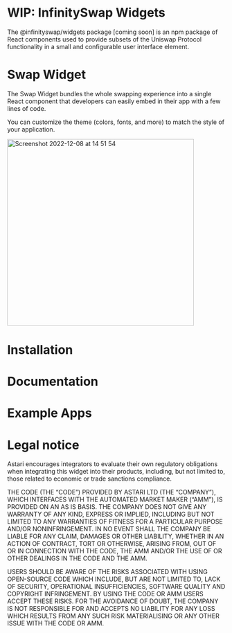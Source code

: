 # WIP: InfinitySwap Widgets

The @infinityswap/widgets package [coming soon] is an npm package of React components used to provide subsets of the Uniswap Protocol functionality in a small and configurable user interface element.

# Swap Widget

The Swap Widget bundles the whole swapping experience into a single React component that developers can easily embed in their app with a few lines of code.

You can customize the theme (colors, fonts, and more) to match the style of your application.

<img width="431" alt="Screenshot 2022-12-08 at 14 51 54" src="https://user-images.githubusercontent.com/25309184/206477889-ad2369bc-9240-4c07-9a28-51a224ecb8b6.png">

# Installation



# Documentation



# Example Apps


# Legal notice

Astari encourages integrators to evaluate their own regulatory obligations when integrating this widget into their products, including, but not limited to, those related to economic or trade sanctions compliance.

THE CODE (THE “CODE”) PROVIDED BY ASTARI LTD (THE “COMPANY”), WHICH INTERFACES WITH THE AUTOMATED MARKET MAKER (“AMM”), IS PROVIDED ON AN AS IS BASIS. THE COMPANY DOES NOT GIVE ANY WARRANTY OF ANY KIND, EXPRESS OR IMPLIED, INCLUDING BUT NOT LIMITED TO ANY WARRANTIES OF FITNESS FOR A PARTICULAR PURPOSE AND/OR NONINFRINGEMENT. IN NO EVENT SHALL THE COMPANY BE LIABLE FOR ANY CLAIM, DAMAGES OR OTHER LIABILITY, WHETHER IN AN ACTION OF CONTRACT, TORT OR OTHERWISE, ARISING FROM, OUT OF OR IN CONNECTION WITH THE CODE, THE AMM AND/OR THE USE OF OR OTHER DEALINGS IN THE CODE AND THE AMM.
 
USERS SHOULD BE AWARE OF THE RISKS ASSOCIATED WITH USING OPEN-SOURCE CODE WHICH INCLUDE, BUT ARE NOT LIMITED TO, LACK OF SECURITY, OPERATIONAL INSUFFICIENCIES, SOFTWARE QUALITY AND COPYRIGHT INFRINGEMENT. BY USING THE CODE OR AMM USERS ACCEPT THESE RISKS. FOR THE AVOIDANCE OF DOUBT, THE COMPANY IS NOT RESPONSIBLE FOR AND ACCEPTS NO LIABILITY FOR ANY LOSS WHICH RESULTS FROM ANY SUCH RISK MATERIALISING OR ANY OTHER ISSUE WITH THE CODE OR AMM.
